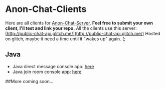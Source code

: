 # Anon-Chat-Clients
Here are all clients for [Anon-Chat-Server](https://github.com/Braslerl/Anon-Chat-Server).
**Feel free to submit your own client, I'll test and link your repo.**
All the clients use this server: [http://public-chat-api.glitch.me/](http://public-chat-api.glitch.me/)
Hosted on glitch, maybe it need a time until it "wakes up" again. (;

## Java

 - Java direct message console app: [here](Java-DM-messages)
 - Java join room console app: [here](Java-room-message)

##More coming soon...
